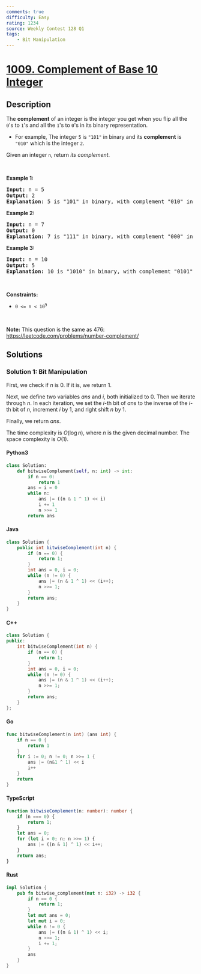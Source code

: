 ```yaml
---
comments: true
difficulty: Easy
rating: 1234
source: Weekly Contest 128 Q1
tags:
    - Bit Manipulation
---
```


<!-- problem:start -->

# [1009. Complement of Base 10 Integer](https://leetcode.com/problems/complement-of-base-10-integer)

## Description

<!-- description:start -->

<p>The <strong>complement</strong> of an integer is the integer you get when you flip all the <code>0</code>&#39;s to <code>1</code>&#39;s and all the <code>1</code>&#39;s to <code>0</code>&#39;s in its binary representation.</p>

<ul>
	<li>For example, The integer <code>5</code> is <code>&quot;101&quot;</code> in binary and its <strong>complement</strong> is <code>&quot;010&quot;</code> which is the integer <code>2</code>.</li>
</ul>

<p>Given an integer <code>n</code>, return <em>its complement</em>.</p>

<p>&nbsp;</p>
<p><strong class="example">Example 1:</strong></p>

<pre>
<strong>Input:</strong> n = 5
<strong>Output:</strong> 2
<strong>Explanation:</strong> 5 is &quot;101&quot; in binary, with complement &quot;010&quot; in binary, which is 2 in base-10.
</pre>

<p><strong class="example">Example 2:</strong></p>

<pre>
<strong>Input:</strong> n = 7
<strong>Output:</strong> 0
<strong>Explanation:</strong> 7 is &quot;111&quot; in binary, with complement &quot;000&quot; in binary, which is 0 in base-10.
</pre>

<p><strong class="example">Example 3:</strong></p>

<pre>
<strong>Input:</strong> n = 10
<strong>Output:</strong> 5
<strong>Explanation:</strong> 10 is &quot;1010&quot; in binary, with complement &quot;0101&quot; in binary, which is 5 in base-10.
</pre>

<p>&nbsp;</p>
<p><strong>Constraints:</strong></p>

<ul>
	<li><code>0 &lt;= n &lt; 10<sup>9</sup></code></li>
</ul>

<p>&nbsp;</p>
<p><strong>Note:</strong> This question is the same as 476: <a href="https://leetcode.com/problems/number-complement/" target="_blank">https://leetcode.com/problems/number-complement/</a></p>

<!-- description:end -->

## Solutions

<!-- solution:start -->

### Solution 1: Bit Manipulation

First, we check if $n$ is $0$. If it is, we return $1$.

Next, we define two variables $\textit{ans}$ and $i$, both initialized to $0$. Then we iterate through $n$. In each iteration, we set the $i$-th bit of $\textit{ans}$ to the inverse of the $i$-th bit of $n$, increment $i$ by $1$, and right shift $n$ by $1$.

Finally, we return $\textit{ans}$.

The time complexity is $O(\log n)$, where $n$ is the given decimal number. The space complexity is $O(1)$.

<!-- tabs:start -->

#### Python3

```python
class Solution:
    def bitwiseComplement(self, n: int) -> int:
        if n == 0:
            return 1
        ans = i = 0
        while n:
            ans |= ((n & 1 ^ 1) << i)
            i += 1
            n >>= 1
        return ans
```

#### Java

```java
class Solution {
    public int bitwiseComplement(int n) {
        if (n == 0) {
            return 1;
        }
        int ans = 0, i = 0;
        while (n != 0) {
            ans |= (n & 1 ^ 1) << (i++);
            n >>= 1;
        }
        return ans;
    }
}
```

#### C++

```cpp
class Solution {
public:
    int bitwiseComplement(int n) {
        if (n == 0) {
            return 1;
        }
        int ans = 0, i = 0;
        while (n != 0) {
            ans |= (n & 1 ^ 1) << (i++);
            n >>= 1;
        }
        return ans;
    }
};
```

#### Go

```go
func bitwiseComplement(n int) (ans int) {
	if n == 0 {
		return 1
	}
	for i := 0; n != 0; n >>= 1 {
		ans |= (n&1 ^ 1) << i
		i++
	}
	return
}
```

#### TypeScript

```ts
function bitwiseComplement(n: number): number {
    if (n === 0) {
        return 1;
    }
    let ans = 0;
    for (let i = 0; n; n >>= 1) {
        ans |= ((n & 1) ^ 1) << i++;
    }
    return ans;
}
```

#### Rust

```rust
impl Solution {
    pub fn bitwise_complement(mut n: i32) -> i32 {
        if n == 0 {
            return 1;
        }
        let mut ans = 0;
        let mut i = 0;
        while n != 0 {
            ans |= ((n & 1) ^ 1) << i;
            n >>= 1;
            i += 1;
        }
        ans
    }
}
```

<!-- tabs:end -->

<!-- solution:end -->

<!-- problem:end -->
